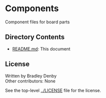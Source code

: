 # Components

Component files for board parts

## Directory Contents

* [README.md](README.md): This document

## License

Written by Bradley Denby  
Other contributors: None

See the top-level [../LICENSE](LICENSE) file for the license.
